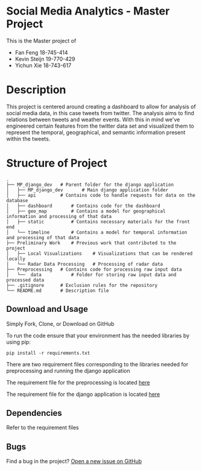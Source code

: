 # Social Media Analytics - Master Project

This is the Master project of
- Fan Feng        18-745-414
- Kevin Steijn    19-770-429
- Yichun Xie      18-743-617

# Description

This project is centered around creating a dashboard to allow for analysis of social media data, in this case tweets from twitter.
The analysis aims to find relations between tweets and weather events.
With this in mind we've engineered certain features from the twitter data set and visualized them to represent the temporal, geographical, and semantic information present within the tweets.

# Structure of Project

    .
    ├── MP_django_dev	# Parent folder for the django application
	│   ├── MP_django_dev		# Main django application folder
	│   ├── api			# Contains code to handle requests for data on the database
	│   ├── dashboard		# Contains code for the dashboard
	│   ├── geo_map			# Contains a model for geographical information and processing of that data
	│   ├── static			# Contains necessary materials for the front end
    │   └── timeline		# Contains a model for temporal information and processing of that data
    ├── Preliminary Work	# Previous work that contributed to the project
	│   ├── Local Visualizations	# Visualizations that can be rendered locally
	│   └── Radar Data Processing	# Processing of radar data
	├── Preprocessing	# Contains code for processing raw input data
    │   └──  data			# Folder for storing raw input data and processed data
	├── .gitignore		# Exclusion rules for the repository
    └── README.md		# Description file
	
## Download and Usage

Simply Fork, Clone, or Download on GitHub

To run the code ensure that your environment has the needed libraries by using pip:

`pip install -r requirements.txt`

There are two requirement files corresponding to the libraries needed for preprocessing and running the django application

The requirement file for the preprocessing is located [here](https://github.com/TemporalData/Meteo-Tweets/tree/master/Preprocessing/requirements.txt)

The requirement file for the django application is located [here](https://github.com/TemporalData/Meteo-Tweets/tree/master/MP_django_dev/requirements.txt)

## Dependencies

Refer to the requirement files

## Bugs

Find a bug in the project? [Open a new issue on GitHub](https://github.com/TemporalData/Meteo-Tweets/issues)
